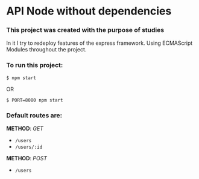 # API Node without dependencies

### This project was created with the purpose of studies

In it I try to redeploy features of the express framework. 
Using ECMAScript Modules throughout the project.

### To run this project:

`$ npm start`

OR

`$ PORT=8080 npm start`

### Default routes are: 

**METHOD**: *GET*
- `/users`
- `/users/:id`

**METHOD**: *POST*
- `/users`
